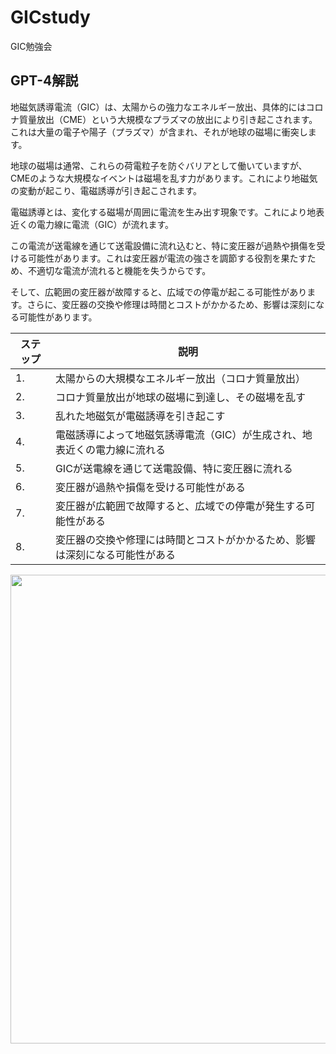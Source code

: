# GICstudy
GIC勉強会

## GPT-4解説
地磁気誘導電流（GIC）は、太陽からの強力なエネルギー放出、具体的にはコロナ質量放出（CME）という大規模なプラズマの放出により引き起こされます。これは大量の電子や陽子（プラズマ）が含まれ、それが地球の磁場に衝突します。

地球の磁場は通常、これらの荷電粒子を防ぐバリアとして働いていますが、CMEのような大規模なイベントは磁場を乱す力があります。これにより地磁気の変動が起こり、電磁誘導が引き起こされます。

電磁誘導とは、変化する磁場が周囲に電流を生み出す現象です。これにより地表近くの電力線に電流（GIC）が流れます。

この電流が送電線を通じて送電設備に流れ込むと、特に変圧器が過熱や損傷を受ける可能性があります。これは変圧器が電流の強さを調節する役割を果たすため、不適切な電流が流れると機能を失うからです。

そして、広範囲の変圧器が故障すると、広域での停電が起こる可能性があります。さらに、変圧器の交換や修理は時間とコストがかかるため、影響は深刻になる可能性があります。

| ステップ | 説明 |
| ------ | ------ |
| 1. | 太陽からの大規模なエネルギー放出（コロナ質量放出） |
| 2. | コロナ質量放出が地球の磁場に到達し、その磁場を乱す |
| 3. | 乱れた地磁気が電磁誘導を引き起こす |
| 4. | 電磁誘導によって地磁気誘導電流（GIC）が生成され、地表近くの電力線に流れる |
| 5. | GICが送電線を通じて送電設備、特に変圧器に流れる |
| 6. | 変圧器が過熱や損傷を受ける可能性がある |
| 7. | 変圧器が広範囲で故障すると、広域での停電が発生する可能性がある |
| 8. | 変圧器の交換や修理には時間とコストがかかるため、影響は深刻になる可能性がある |

<img width=750 src="https://github.com/Ratescale/GICstudy/assets/49857703/a0be088b-615f-428e-ab55-f33baf7b436c">

